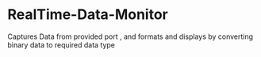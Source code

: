 # RealTime-Data-Monitor
Captures Data from provided port , and formats and displays by converting binary data to required data type
